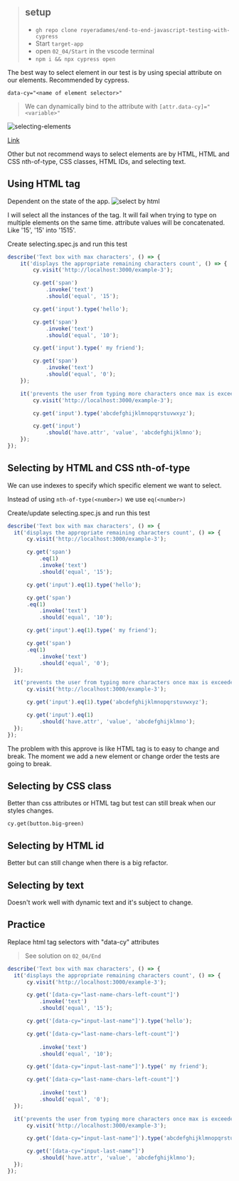 > ## setup
> - `gh repo clone royeradames/end-to-end-javascript-testing-with-cypress`
> - Start `target-app`
> - open `02_04/Start` in the vscode terminal
> - `npm i && npx cypress open`

The best way to select element in our test is by using special attribute on our elements. Recommended by cypress.

`data-cy="<name of element selector>"`

> We can dynamically bind to the attribute with `[attr.data-cy]="<variable>"`


![selecting-elements](assets/testing/end-to-end/cypress/images/selecting-elements.png)

[Link](https://docs.cypress.io/guides/references/best-practices#How-It-Works)

Other but not recommend ways to select elements are by HTML, HTML and CSS nth-of-type, CSS classes, HTML IDs, and selecting text.
## Using HTML tag

Dependent on the state of the app.
![select by html](assets/testing/end-to-end/cypress/images/select-by-html.png)

I will select all the instances of the tag. 
It will fail when trying to type on multiple elements on the same time.
attribute values will be concatenated. Like '15', '15' into '1515'.

Create selecting.spec.js and run this test

```ts
describe('Text box with max characters', () => {
    it('displays the appropriate remaining characters count', () => {
        cy.visit('http://localhost:3000/example-3');

        cy.get('span')
            .invoke('text')
            .should('equal', '15');

        cy.get('input').type('hello');

        cy.get('span')
            .invoke('text')
            .should('equal', '10');

        cy.get('input').type(' my friend');

        cy.get('span')
            .invoke('text')
            .should('equal', '0');
    });

    it('prevents the user from typing more characters once max is exceeded', () => {
        cy.visit('http://localhost:3000/example-3');

        cy.get('input').type('abcdefghijklmnopqrstuvwxyz');

        cy.get('input')
            .should('have.attr', 'value', 'abcdefghijklmno');
    });
});
```

## Selecting by HTML and CSS nth-of-type

We can use indexes to specify which specific element we want to select.

Instead of using `nth-of-type(<number>)` we use `eq(<number>)`

Create/update selecting.spec.js and run this test

```ts
describe('Text box with max characters', () => {
  it('displays the appropriate remaining characters count', () => {
      cy.visit('http://localhost:3000/example-3');

      cy.get('span')
          .eq(1)
          .invoke('text')
          .should('equal', '15');

      cy.get('input').eq(1).type('hello');

      cy.get('span')
      .eq(1)
          .invoke('text')
          .should('equal', '10');

      cy.get('input').eq(1).type(' my friend');

      cy.get('span')
      .eq(1)
          .invoke('text')
          .should('equal', '0');
  });

  it('prevents the user from typing more characters once max is exceeded', () => {
      cy.visit('http://localhost:3000/example-3');

      cy.get('input').eq(1).type('abcdefghijklmnopqrstuvwxyz');

      cy.get('input').eq(1)
          .should('have.attr', 'value', 'abcdefghijklmno');
  });
});
```

The problem with this approve is like HTML tag is to easy to change and break. The moment we add a new element or change order the tests are going to break.

## Selecting by CSS class

Better than css attributes or HTML tag but test can still break when our styles changes.

`cy.get(button.big-green)`

## Selecting by HTML id

Better but can still change when there is a big refactor.

## Selecting by text

Doesn't work well with dynamic text and it's subject to change.


## Practice

Replace html tag selectors with "data-cy" attributes

> See solution on `02_04/End`


```ts
describe('Text box with max characters', () => {
  it('displays the appropriate remaining characters count', () => {
      cy.visit('http://localhost:3000/example-3');

      cy.get('[data-cy="last-name-chars-left-count"]')
          .invoke('text')
          .should('equal', '15');

      cy.get('[data-cy="input-last-name"]').type('hello');

      cy.get('[data-cy="last-name-chars-left-count"]')
      
          .invoke('text')
          .should('equal', '10');

      cy.get('[data-cy="input-last-name"]').type(' my friend');

      cy.get('[data-cy="last-name-chars-left-count"]')
      
          .invoke('text')
          .should('equal', '0');
  });

  it('prevents the user from typing more characters once max is exceeded', () => {
      cy.visit('http://localhost:3000/example-3');

      cy.get('[data-cy="input-last-name"]').type('abcdefghijklmnopqrstuvwxyz');

      cy.get('[data-cy="input-last-name"]')
          .should('have.attr', 'value', 'abcdefghijklmno');
  });
});
```